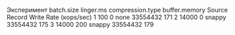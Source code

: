 Эксперимент	batch.size	linger.ms	compression.type	buffer.memory	Source Record Write Rate (кops/sec)
1	        100	        0	        none	            33554432	    171
2	        14000	    0	        snappy	            33554432	    175
3	        14000	    200	        snappy	            33554432	    179